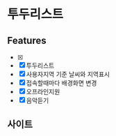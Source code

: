 # 투두리스트

## Features

- [x] 
- [x] 투두리스트
- [x] 사용자지역 기준 날씨와 지역표시
- [x] 접속할때마다 배경화면 변경
- [x] 오프라인지원
- [x] 음악듣기

## 사이트

